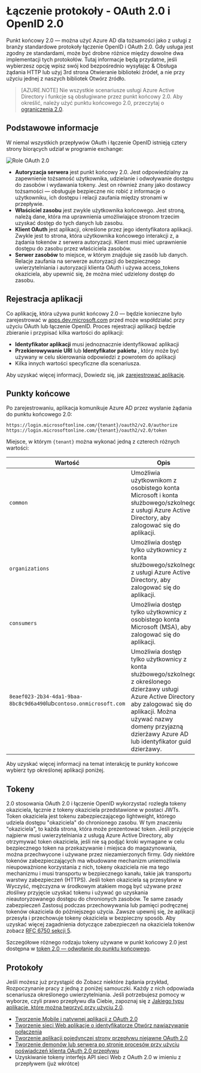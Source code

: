 <properties
    pageTitle="Protokoły 2.0 Azure AD | Microsoft Azure"
    description="Przewodnik po protokołów obsługiwanych przez punkt końcowy 2.0 Azure AD."
    services="active-directory"
    documentationCenter=""
    authors="dstrockis"
    manager="mbaldwin"
    editor=""/>

<tags
    ms.service="active-directory"
    ms.workload="identity"
    ms.tgt_pltfrm="na"
    ms.devlang="na"
    ms.topic="article"
    ms.date="09/16/2016"
    ms.author="dastrock"/>

# <a name="v20-protocols---oauth-20--openid-connect"></a>Łączenie protokoły - OAuth 2.0 i OpenID 2.0

Punkt końcowy 2.0 — można użyć Azure AD dla tożsamości jako z usługi z branży standardowe protokoły łączenie OpenID i OAuth 2.0.  Gdy usługa jest zgodny ze standardami, może być drobne różnice między dowolne dwa implementacji tych protokołów.  Tutaj informacje będą przydatne, jeśli wybierzesz opcję wpisz swój kod bezpośrednio wysyłając & Obsługa żądania HTTP lub użyj 3rd strona Otwieranie biblioteki źródeł, a nie przy użyciu jednej z naszych bibliotek Otwórz źródło.
<!-- TODO: Need link to libraries above -->

> [AZURE.NOTE]
    Nie wszystkie scenariusze usługi Azure Active Directory i funkcje są obsługiwane przez punkt końcowy 2.0.  Aby określić, należy użyć punktu końcowego 2.0, przeczytaj o [ograniczenia 2.0](active-directory-v2-limitations.md).

## <a name="the-basics"></a>Podstawowe informacje
W niemal wszystkich przepływów OAuth i łączenie OpenID istnieją cztery strony biorących udział w programie exchange:

![Role OAuth 2.0](../media/active-directory-v2-flows/protocols_roles.png)

- **Autoryzacja serwera** jest punkt końcowy 2.0.  Jest odpowiedzialny za zapewnienie tożsamość użytkownika, udzielanie i odwoływanie dostępu do zasobów i wydawania tokeny.  Jest on również znany jako dostawcy tożsamości — obsługuje bezpieczne nic robić z informacje o użytkowniku, ich dostępu i relacji zaufania między stronami w przepływie.
- **Właściciel zasobu** jest zwykle użytkownika końcowego.  Jest stroną, należą dane, która ma uprawnienia umożliwiające stronom trzecim uzyskać dostęp do tych danych lub zasobu.
- **Klient OAuth** jest aplikacji, określone przez jego identyfikatora aplikacji.  Zwykle jest to strona, która użytkownika końcowego interakcji z, a żądania tokenów z serwera autoryzacji.  Klient musi mieć uprawnienie dostępu do zasobu przez właściciela zasobów.
- **Serwer zasobów** to miejsce, w którym znajduje się zasób lub danych.  Relacje zaufania na serwerze autoryzacji do bezpiecznego uwierzytelniania i autoryzacji klienta OAuth i używa access_tokens okaziciela, aby upewnić się, że można mieć udzielony dostęp do zasobu.


## <a name="app-registration"></a>Rejestracja aplikacji
Co aplikację, która używa punkt końcowy 2.0 — będzie konieczne było zarejestrować w [apps.dev.microsoft.com](https://apps.dev.microsoft.com/?referrer=https://azure.microsoft.com/documentation/articles&deeplink=/appList) przed może współdziałać przy użyciu OAuth lub łączenie OpenID.  Proces rejestracji aplikacji będzie zbieranie i przypisać kilka wartości do aplikacji:

- **Identyfikator aplikacji** musi jednoznacznie identyfikować aplikacji
- **Przekierowywanie URI** lub **Identyfikator pakietu** , który może być używany w celu skierowania odpowiedzi z powrotem do aplikacji
- Kilka innych wartości specyficzne dla scenariusza.

Aby uzyskać więcej informacji, Dowiedz się, jak [zarejestrować aplikację](active-directory-v2-app-registration.md).

## <a name="endpoints"></a>Punkty końcowe
Po zarejestrowaniu, aplikacja komunikuje Azure AD przez wysłanie żądania do punktu końcowego 2.0:

```
https://login.microsoftonline.com/{tenant}/oauth2/v2.0/authorize
https://login.microsoftonline.com/{tenant}/oauth2/v2.0/token
```

Miejsce, w którym `{tenant}` można wykonać jedną z czterech różnych wartości:

| Wartość | Opis |
| ----------------------- | ------------------------------- |
| `common` | Umożliwia użytkownikom z osobistego konta Microsoft i konta służbowego/szkolnego z usługi Azure Active Directory, aby zalogować się do aplikacji. |
| `organizations` | Umożliwia dostęp tylko użytkownicy z konta służbowego/szkolnego z usługi Azure Active Directory, aby zalogować się do aplikacji. |
| `consumers` | Umożliwia dostęp tylko użytkownicy z osobistego konta Microsoft (MSA), aby zalogować się do aplikacji. |
| `8eaef023-2b34-4da1-9baa-8bc8c9d6a490`lub`contoso.onmicrosoft.com` | Umożliwia dostęp tylko użytkownicy z konta służbowego/szkolnego z określonego dzierżawy usługi Azure Active Directory, aby zalogować się do aplikacji.  Można używać nazwy domeny przyjazną dzierżawy Azure AD lub identyfikator guid dzierżawy.  |

Aby uzyskać więcej informacji na temat interakcję te punkty końcowe wybierz typ określonej aplikacji poniżej.

## <a name="tokens"></a>Tokeny
2.0 stosowania OAuth 2.0 i łączenie OpenID wykorzystać rozległa tokeny okaziciela, łącznie z tokeny okaziciela przedstawione w postaci JWTs. Token okaziciela jest tokenu zabezpieczającego lightweight, którego udziela dostępu "okaziciela" do chronionego zasobu. W tym znaczeniu "okaziciela", to każda strona, która może prezentować token. Jeśli przyjęcie najpierw musi uwierzytelniania z usługą Azure Active Directory, aby otrzymywać token okaziciela, jeśli nie są podjąć kroki wymagane w celu bezpiecznego token na przekazywanie i miejsca do magazynowania, można przechwycone i używane przez niezamierzonych firmy. Gdy niektóre tokenów zabezpieczających ma wbudowane mechanizm uniemożliwia nieupoważnione korzystania z nich, tokeny okaziciela nie ma tego mechanizmu i musi transportu w bezpiecznego kanału, takie jak transportu warstwy zabezpieczeń (HTTPS). Jeśli token okaziciela są przesyłane w Wyczyść, mężczyzna w środkowym atakiem mogą być używane przez złośliwy przyjęcie uzyskać tokenu i używać go uzyskania nieautoryzowanego dostępu do chronionych zasobów. Te same zasady zabezpieczeń Zastosuj podczas przechowywania lub pamięci podręcznej tokenów okaziciela do późniejszego użycia. Zawsze upewnij się, że aplikacji przesyła i przechowuje tokeny okaziciela w bezpieczny sposób. Aby uzyskać więcej zagadnienia dotyczące zabezpieczeń na okaziciela tokenów zobacz [RFC 6750 sekcji 5](http://tools.ietf.org/html/rfc6750).

Szczegółowe różnego rodzaju tokeny używane w punkt końcowy 2.0 jest dostępna w [token 2.0 — odwołanie do punktu końcowego](active-directory-v2-tokens.md).

## <a name="protocols"></a>Protokoły

Jeśli możesz już przystąpić do Zobacz niektóre żądania przykład, Rozpoczynanie pracy z jedną z poniżej samouczki.  Każdy z nich odpowiada scenariusza określonego uwierzytelniania.  Jeśli potrzebujesz pomocy w wyborze, czyli prawo przepływu dla Ciebie, zapoznaj się z [Jakiego typu aplikacje, które można tworzyć przy użyciu 2.0](active-directory-v2-flows.md).

- [Tworzenie Mobile i natywnej aplikacji z OAuth 2.0](active-directory-v2-protocols-oauth-code.md)
- [Tworzenie sieci Web aplikacje o identyfikatorze Otwórz nawiązywanie połączenia](active-directory-v2-protocols-oidc.md)
- [Tworzenie aplikacji pojedynczej strony przepływu niejawne OAuth 2.0](active-directory-v2-protocols-implicit.md)
- [Tworzenie demonów lub serwera po stronie procesów przy użyciu poświadczeń klienta OAuth 2.0 przepływu](active-directory-v2-protocols-oauth-client-creds.md)
- Uzyskiwanie tokeny interfejs API sieci Web z OAuth 2.0 w imieniu z przepływem (już wkrótce)

<!-- - Get tokens using a username & password with the OAuth 2.0 Resource Owner Password Credentials Flow (coming soon) --> 
